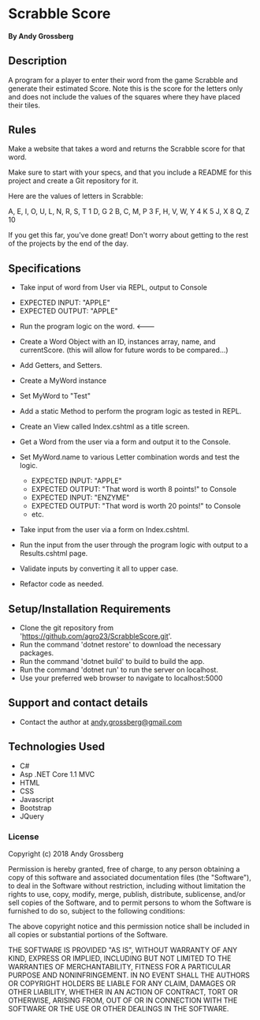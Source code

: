 # Scrabble Score

#### By Andy Grossberg

## Description
A program for a player to enter their word from the game Scrabble and generate their estimated Score.
Note this is the score for the letters only and does not include the values of the squares where they have placed their tiles.

## Rules

Make a website that takes a word and returns the Scrabble score for that word.

Make sure to start with your specs, and that you include a README for this project and create a Git repository for it.

Here are the values of letters in Scrabble:

A, E, I, O, U, L, N, R, S, T       1
D, G                               2
B, C, M, P                         3
F, H, V, W, Y                      4
K                                  5
J, X                               8
Q, Z                               10

If you get this far, you've done great! Don't worry about getting to the rest of the projects by the end of the day.

## Specifications

* Take input of word from User via REPL, output to Console
- EXPECTED INPUT: "APPLE"
- EXPECTED OUTPUT: "APPLE"

* Run the program logic on the word. <---

* Create a Word Object with an ID, instances array, name, and currentScore. (this will allow for future words to be compared...)

* Add Getters, and Setters.

* Create a MyWord instance

* Set MyWord to "Test"

* Add a static Method to perform the program logic as tested in REPL.

* Create an View called Index.cshtml as a title screen.

* Get a Word from the user via a form and output it to the Console.

* Set MyWord.name to various Letter combination words and test the logic.
  - EXPECTED INPUT: "APPLE"
  - EXPECTED OUTPUT: "That word is worth 8 points!" to Console
  - EXPECTED INPUT: "ENZYME"
  - EXPECTED OUTPUT: "That word is worth 20 points!" to Console
  - etc.

* Take input from the user via a form on Index.cshtml.

* Run the input from the user through the program logic with output to a Results.cshtml page.

* Validate inputs by converting it all to upper case.

* Refactor code as needed.

## Setup/Installation Requirements

* Clone the git repository from 'https://github.com/agro23/ScrabbleScore.git'.
* Run the command 'dotnet restore' to download the necessary packages.
* Run the command 'dotnet build' to build to build the app.
* Run the command 'dotnet run' to run the server on localhost.
* Use your preferred web browser to navigate to localhost:5000

## Support and contact details

* Contact the author at andy.grossberg@gmail.com

## Technologies Used

* C#
* Asp .NET Core 1.1 MVC
* HTML
* CSS
* Javascript
* Bootstrap
* JQuery

### License

Copyright (c) 2018 Andy Grossberg

Permission is hereby granted, free of charge, to any person obtaining a copy of this software and associated documentation files (the "Software"), to deal in the Software without restriction, including without limitation the rights to use, copy, modify, merge, publish, distribute, sublicense, and/or sell copies of the Software, and to permit persons to whom the Software is furnished to do so, subject to the following conditions:

The above copyright notice and this permission notice shall be included in all copies or substantial portions of the Software.

THE SOFTWARE IS PROVIDED "AS IS", WITHOUT WARRANTY OF ANY KIND, EXPRESS OR IMPLIED, INCLUDING BUT NOT LIMITED TO THE WARRANTIES OF MERCHANTABILITY, FITNESS FOR A PARTICULAR PURPOSE AND NONINFRINGEMENT. IN NO EVENT SHALL THE AUTHORS OR COPYRIGHT HOLDERS BE LIABLE FOR ANY CLAIM, DAMAGES OR OTHER LIABILITY, WHETHER IN AN ACTION OF CONTRACT, TORT OR OTHERWISE, ARISING FROM, OUT OF OR IN CONNECTION WITH THE SOFTWARE OR THE USE OR OTHER DEALINGS IN THE SOFTWARE.
